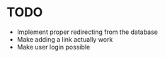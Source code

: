 # TODO
* Implement proper redirecting from the database
* Make adding a link actually work
* Make user login possible
